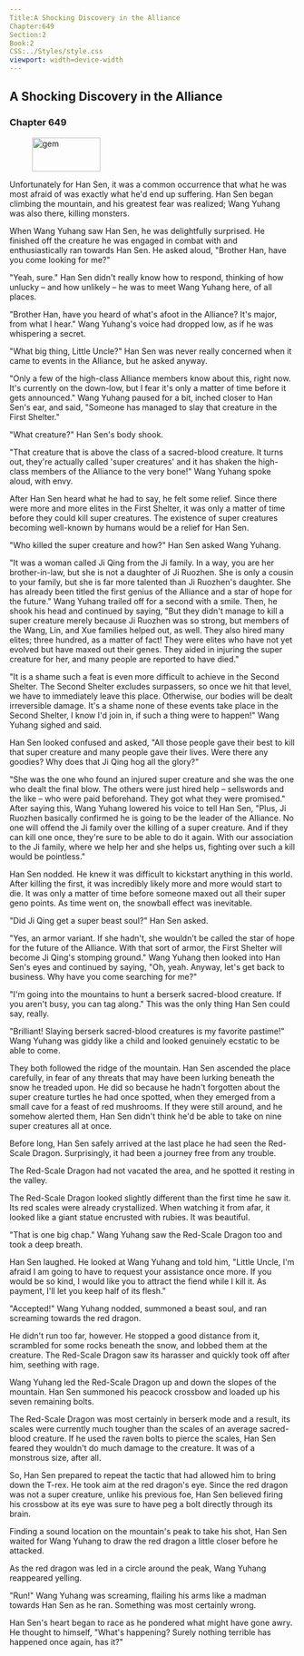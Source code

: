 ```yaml
---
Title:A Shocking Discovery in the Alliance 
Chapter:649 
Section:2 
Book:2 
CSS:../Styles/style.css 
viewport: width=device-width
---
```

  
## A Shocking Discovery in the Alliance
### Chapter 649
  
<figure>
	<img src="../Images/gem.gif" alt="gem" id="gem" width="120" height="60" />
</figure>
  

  
Unfortunately for Han Sen, it was a common occurrence that what he was most afraid of was exactly what he'd end up suffering. Han Sen began climbing the mountain, and his greatest fear was realized; Wang Yuhang was also there, killing monsters.

When Wang Yuhang saw Han Sen, he was delightfully surprised. He finished off the creature he was engaged in combat with and enthusiastically ran towards Han Sen. He asked aloud, "Brother Han, have you come looking for me?"

"Yeah, sure." Han Sen didn't really know how to respond, thinking of how unlucky – and how unlikely – he was to meet Wang Yuhang here, of all places.

"Brother Han, have you heard of what's afoot in the Alliance? It's major, from what I hear." Wang Yuhang's voice had dropped low, as if he was whispering a secret.

"What big thing, Little Uncle?" Han Sen was never really concerned when it came to events in the Alliance, but he asked anyway.

"Only a few of the high-class Alliance members know about this, right now. It's currently on the down-low, but I fear it's only a matter of time before it gets announced." Wang Yuhang paused for a bit, inched closer to Han Sen's ear, and said, "Someone has managed to slay that creature in the First Shelter."

"What creature?" Han Sen's body shook.

"That creature that is above the class of a sacred-blood creature. It turns out, they're actually called 'super creatures' and it has shaken the high-class members of the Alliance to the very bone!" Wang Yuhang spoke aloud, with envy.

After Han Sen heard what he had to say, he felt some relief. Since there were more and more elites in the First Shelter, it was only a matter of time before they could kill super creatures. The existence of super creatures becoming well-known by humans would be a relief for Han Sen.

"Who killed the super creature and how?" Han Sen asked Wang Yuhang.

"It was a woman called Ji Qing from the Ji family. In a way, you are her brother-in-law, but she is not a daughter of Ji Ruozhen. She is only a cousin to your family, but she is far more talented than Ji Ruozhen's daughter. She has already been titled the first genius of the Alliance and a star of hope for the future." Wang Yuhang trailed off for a second with a smile. Then, he shook his head and continued by saying, "But they didn't manage to kill a super creature merely because Ji Ruozhen was so strong, but members of the Wang, Lin, and Xue families helped out, as well. They also hired many elites; three hundred, as a matter of fact! They were elites who have not yet evolved but have maxed out their genes. They aided in injuring the super creature for her, and many people are reported to have died."

"It is a shame such a feat is even more difficult to achieve in the Second Shelter. The Second Shelter excludes surpassers, so once we hit that level, we have to immediately leave this place. Otherwise, our bodies will be dealt irreversible damage. It's a shame none of these events take place in the Second Shelter, I know I'd join in, if such a thing were to happen!" Wang Yuhang sighed and said.

Han Sen looked confused and asked, "All those people gave their best to kill that super creature and many people gave their lives. Were there any goodies? Why does that Ji Qing hog all the glory?"

"She was the one who found an injured super creature and she was the one who dealt the final blow. The others were just hired help – sellswords and the like – who were paid beforehand. They got what they were promised." After saying this, Wang Yuhang lowered his voice to tell Han Sen, "Plus, Ji Ruozhen basically confirmed he is going to be the leader of the Alliance. No one will offend the Ji family over the killing of a super creature. And if they can kill one once, they're sure to be able to do it again. With our association to the Ji family, where we help her and she helps us, fighting over such a kill would be pointless."

Han Sen nodded. He knew it was difficult to kickstart anything in this world. After killing the first, it was incredibly likely more and more would start to die. It was only a matter of time before someone maxed out all their super geno points. As time went on, the snowball effect was inevitable.

"Did Ji Qing get a super beast soul?" Han Sen asked.

"Yes, an armor variant. If she hadn't, she wouldn't be called the star of hope for the future of the Alliance. With that sort of armor, the First Shelter will become Ji Qing's stomping ground." Wang Yuhang then looked into Han Sen's eyes and continued by saying, "Oh, yeah. Anyway, let's get back to business. Why have you come searching for me?"

"I'm going into the mountains to hunt a berserk sacred-blood creature. If you aren't busy, you can tag along." This was the only thing Han Sen could say, really.

"Brilliant! Slaying berserk sacred-blood creatures is my favorite pastime!" Wang Yuhang was giddy like a child and looked genuinely ecstatic to be able to come.

They both followed the ridge of the mountain. Han Sen ascended the place carefully, in fear of any threats that may have been lurking beneath the snow he treaded upon. He did so because he hadn't forgotten about the super creature turtles he had once spotted, when they emerged from a small cave for a feast of red mushrooms. If they were still around, and he somehow alerted them, Han Sen didn't think he'd be able to take on nine super creatures all at once.

Before long, Han Sen safely arrived at the last place he had seen the Red-Scale Dragon. Surprisingly, it had been a journey free from any trouble.

The Red-Scale Dragon had not vacated the area, and he spotted it resting in the valley.

The Red-Scale Dragon looked slightly different than the first time he saw it. Its red scales were already crystallized. When watching it from afar, it looked like a giant statue encrusted with rubies. It was beautiful.

"That is one big chap." Wang Yuhang saw the Red-Scale Dragon too and took a deep breath.

Han Sen laughed. He looked at Wang Yuhang and told him, "Little Uncle, I'm afraid I am going to have to request your assistance once more. If you would be so kind, I would like you to attract the fiend while I kill it. As payment, I'll let you keep half of its flesh."

"Accepted!" Wang Yuhang nodded, summoned a beast soul, and ran screaming towards the red dragon.

He didn't run too far, however. He stopped a good distance from it, scrambled for some rocks beneath the snow, and lobbed them at the creature. The Red-Scale Dragon saw its harasser and quickly took off after him, seething with rage.

Wang Yuhang led the Red-Scale Dragon up and down the slopes of the mountain. Han Sen summoned his peacock crossbow and loaded up his seven remaining bolts.

The Red-Scale Dragon was most certainly in berserk mode and a result, its scales were currently much tougher than the scales of an average sacred-blood creature. If he used the raven bolts to pierce the scales, Han Sen feared they wouldn't do much damage to the creature. It was of a monstrous size, after all.

So, Han Sen prepared to repeat the tactic that had allowed him to bring down the T-rex. He took aim at the red dragon's eye. Since the red dragon was not a super creature, unlike his previous foe, Han Sen believed firing his crossbow at its eye was sure to have peg a bolt directly through its brain.

Finding a sound location on the mountain's peak to take his shot, Han Sen waited for Wang Yuhang to draw the red dragon a little closer before he attacked.

As the red dragon was led in a circle around the peak, Wang Yuhang reappeared yelling.

"Run!" Wang Yuhang was screaming, flailing his arms like a madman towards Han Sen as he ran. Something was most certainly wrong.

Han Sen's heart began to race as he pondered what might have gone awry. He thought to himself, "What's happening? Surely nothing terrible has happened once again, has it?"